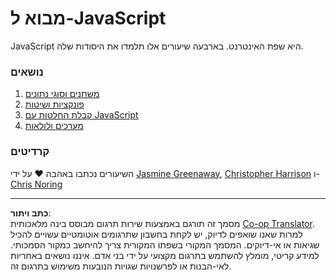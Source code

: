 <!--
CO_OP_TRANSLATOR_METADATA:
{
  "original_hash": "cc9e70a2f096c67389c8acff1521fc27",
  "translation_date": "2025-08-27T20:12:38+00:00",
  "source_file": "2-js-basics/README.md",
  "language_code": "he"
}
-->
# מבוא ל-JavaScript

JavaScript היא שפת האינטרנט. בארבעה שיעורים אלו תלמדו את היסודות שלה.

### נושאים

1. [משתנים וסוגי נתונים](1-data-types/README.md)  
2. [פונקציות ושיטות](2-functions-methods/README.md)  
3. [קבלת החלטות עם JavaScript](3-making-decisions/README.md)  
4. [מערכים ולולאות](4-arrays-loops/README.md)  

### קרדיטים

השיעורים נכתבו באהבה ♥️ על ידי [Jasmine Greenaway](https://twitter.com/paladique), [Christopher Harrison](https://twitter.com/geektrainer) ו-[Chris Noring](https://twitter.com/chris_noring)  

---

**כתב ויתור**:  
מסמך זה תורגם באמצעות שירות תרגום מבוסס בינה מלאכותית [Co-op Translator](https://github.com/Azure/co-op-translator). למרות שאנו שואפים לדיוק, יש לקחת בחשבון שתרגומים אוטומטיים עשויים להכיל שגיאות או אי-דיוקים. המסמך המקורי בשפתו המקורית צריך להיחשב כמקור הסמכותי. למידע קריטי, מומלץ להשתמש בתרגום מקצועי על ידי בני אדם. איננו נושאים באחריות לאי-הבנות או לפרשנויות שגויות הנובעות משימוש בתרגום זה.